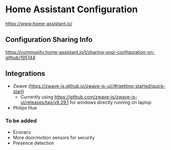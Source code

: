 # Home Assistant Configuration

https://www.home-assistant.io/


## Configuration Sharing Info

https://community.home-assistant.io/t/sharing-your-configuration-on-github/195144

## Integrations

- Zwave (https://zwave-js.github.io/zwave-js-ui//#/getting-started/quick-start)
  - Currently using https://github.com/zwave-js/zwave-js-ui/releases/tag/v9.29.1 for windows directly running on laptop
- Philips Hue

### To be added

- Ecovacs
- More door/motion sensors for security
- Presence detection
